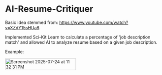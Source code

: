 # AI-Resume-Critiquer

Basic idea stemmed from: https://www.youtube.com/watch?v=XZdY15sHUa8

Implemented Sci-Kit Learn to calculate a percentage of 'job description match' and allowed AI to analyze resume based on a given job description. 

Example: 

<img width="230" height="38" alt="Screenshot 2025-07-24 at 11 32 31 PM" src="https://github.com/user-attachments/assets/c0ada768-55bb-4daa-bd8c-439c7f9e984b" />
